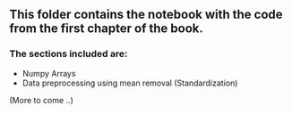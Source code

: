 ## **This folder contains the notebook with the code from the first chapter of the book.**
### The sections included are:
- Numpy Arrays
- Data preprocessing using mean removal (Standardization)


(More to come ..)